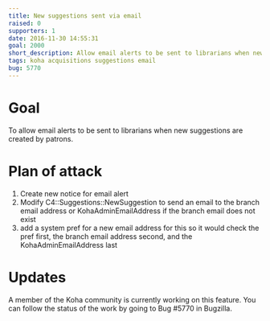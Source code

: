 ```yaml
---
title: New suggestions sent via email
raised: 0
supporters: 1
date: 2016-11-30 14:55:31
goal: 2000
short_description: Allow email alerts to be sent to librarians when new suggestions are created by patrons.
tags: koha acquisitions suggestions email
bug: 5770
---
```


# Goal
To allow email alerts to be sent to librarians when new suggestions are created by patrons.

# Plan of attack
1. Create new notice for email alert
2. Modify C4::Suggestions::NewSuggestion to send an email to the branch email address or KohaAdminEmailAddress if the branch email does not exist
3. add a system pref for a new email address for this so it would check the pref first, the branch email address second, and the KohaAdminEmailAddress last

# Updates

A member of the Koha community is currently working on this feature. You can follow the status of the work by going to Bug #5770 in Bugzilla.

